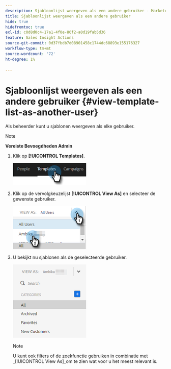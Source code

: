 ```yaml
---
description: Sjabloonlijst weergeven als een andere gebruiker - Marketo Docs - Productdocumentatie
title: Sjabloonlijst weergeven als een andere gebruiker
hide: true
hidefromtoc: true
exl-id: c0d8d0c4-17a1-4f0e-86f2-a0d19fab5d36
feature: Sales Insight Actions
source-git-commit: 0d37fbdb7d08901458c1744dc68893e155176327
workflow-type: tm+mt
source-wordcount: '72'
ht-degree: 1%

---
```


# Sjabloonlijst weergeven als een andere gebruiker {#view-template-list-as-another-user}

Als beheerder kunt u sjablonen weergeven als elke gebruiker.

>[!NOTE]
>
>**Vereiste Bevoegdheden Admin**

1. Klik op **[!UICONTROL Templates]**.

   ![](assets/view-template-list-as-another-user-1.png)

1. Klik op de vervolgkeuzelijst **[!UICONTROL View As]** en selecteer de gewenste gebruiker.

   ![](assets/view-template-list-as-another-user-2.png)

1. U bekijkt nu sjablonen als de geselecteerde gebruiker.

   ![](assets/view-template-list-as-another-user-3.png)

   >[!NOTE]
   >
   >U kunt ook filters of de zoekfunctie gebruiken in combinatie met _[!UICONTROL View As]_om te zien wat voor u het meest relevant is.
